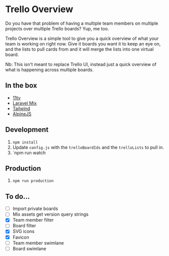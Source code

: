 # Trello Overview

Do you have that problem of having a multiple team members on multiple projects over multiple Trello boards? Yup, me too.

Trello Overview is a simple tool to give you a quick overview of what your team is working on right now. Give it boards you want it to keep an eye on, and the lists to pull cards from and it will merge the lists into one virtual board.

Nb: This isn't meant to replace Trello UI, instead just a quick overview of what is happening across multiple boards.

## In the box

- [11ty](https://www.11ty.dev/)
- [Laravel Mix](https://laravel-mix.com/)
- [Tailwind](https://tailwindcss.com/)
- [AlpineJS](https://github.com/alpinejs/alpine)

## Development

1. `npm install`
2. Update `config.js` with the `trelloBoardIds` and the `trelloLists` to pull in.
3. `npm run watch

## Production

1. `npm run production`

## To do…

- [ ] Import private boards
- [ ] Mix assets get version query strings
- [x] Team member filter
- [ ] Board filter
- [x] SVG icons
- [x] Favicon
- [ ] Team member swimlane
- [ ] Board swimlane

